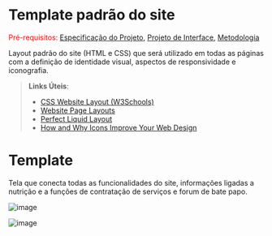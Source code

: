# Template padrão do site

<span style="color:red">Pré-requisitos: <a href="2-Especificação do Projeto.md"> Especificação do Projeto</a></span>, <a href="3-Projeto de Interface.md"> Projeto de Interface</a>, <a href="4-Metodologia.md"> Metodologia</a>

Layout padrão do site (HTML e CSS) que será utilizado em todas as páginas com a definição de identidade visual, aspectos de responsividade e iconografia.

> **Links Úteis**:
>
> - [CSS Website Layout (W3Schools)](https://www.w3schools.com/css/css_website_layout.asp)
> - [Website Page Layouts](http://www.cellbiol.com/bioinformatics_web_development/chapter-3-your-first-web-page-learning-html-and-css/website-page-layouts/)
> - [Perfect Liquid Layout](https://matthewjamestaylor.com/perfect-liquid-layouts)
> - [How and Why Icons Improve Your Web Design](https://usabilla.com/blog/how-and-why-icons-improve-you-web-design/)

<h1> Template </h1>

<p> Tela que conecta todas as funcionalidades do site, informações ligadas a nutrição e a funções de contratação de serviços e forum de bate papo.
  
  ![image](https://user-images.githubusercontent.com/103079348/168197943-8bc0ac8c-e66d-48c4-965f-aaf91ae76667.png)
  
  ![image](https://user-images.githubusercontent.com/103079348/168198744-77e88ecb-fb23-489c-966c-39e00194a562.png)

</p>
